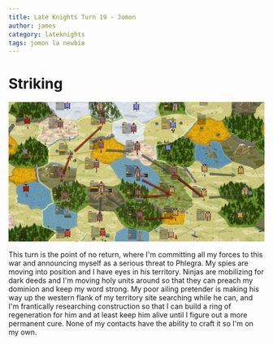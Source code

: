 ```yaml
---
title: Late Knights Turn 19 - Jomon
author: james
category: lateknights
tags: jomon la newbie
---
```


# Striking

![Orders](/assets/images/jomon_19001.jpg)

This turn is the point of no return, where I'm committing all my forces to this war and announcing myself as a serious threat to Phlegra. My spies are moving into position and I have eyes in his territory. Ninjas are mobilizing for dark deeds and I'm moving holy units around so that they can preach my dominion and keep my word strong. My poor ailing pretender is making his way up the western flank of my territory site searching while he can, and I'm frantically researching construction so that I can build a ring of regeneration for him and at least keep him alive until I figure out a more permanent cure. None of my contacts have the ability to craft it so I'm on my own.
